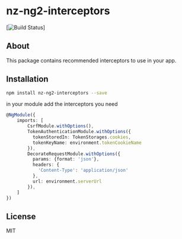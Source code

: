 # nz-ng2-interceptors

[![Build Status](https://jenkins.nerdeez.com/buildStatus/icon?job=ng-interceptors/dev-0.0.9&build=16)]

## About

This package contains recommended interceptors to use in your app.

## Installation

```bash
npm install nz-ng2-interceptors --save
```

in your module add the interceptors you need

```typescript
@NgModule({
    imports: [
        CsrfModule.withOptions(),
        TokenAuthenticationModule.withOptions({
          tokenStoredIn: TokenStorages.cookies,
          tokenKeyName: environment.tokenCookieName
        }),
        DecorateRequestModule.withOptions({
          params: {format: 'json'},
          headers: {
            'Content-Type': 'application/json'
          },
          url: environment.serverUrl
        }),
    ]
})
```

## License
MIT
